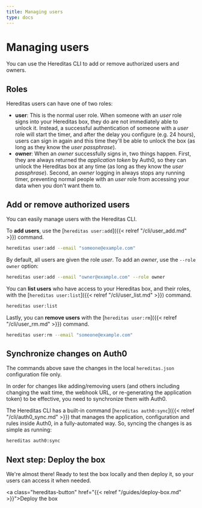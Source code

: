 ```yaml
---
title: Managing users
type: docs
---
```


# Managing users

You can use the Hereditas CLI to add or remove authorized users and owners.

## Roles

Hereditas users can have one of two roles:

- **user**: This is the normal user role. When someone with an *user* role signs into your Hereditas box, they do are not immediately able to unlock it. Instead, a successful authentication of someone with a *user* role will start the timer, and after the delay you configure (e.g. 24 hours), users can sign in again and this time they'll be able to unlock the box (as long as they know the *user passphrase*).
- **owner**: When an *owner* successfully signs in, two things happen. First, they are always returned the *application token* by Auth0, so they can unlock the Hereditas box at any time (as long as they know the *user passphrase*). Second, an *owner* logging in always stops any running timer, preventing normal people with an *user* role from accessing your data when you don't want them to.

## Add or remove authorized users

You can easily manage users with the Hereditas CLI.

To **add users**, use the [`hereditas user:add`]({{< relref "/cli/user_add.md" >}}) command.

````sh
hereditas user:add --email "someone@example.com"
````

By default, all users are given the role *user*. To add an *owner*, use the `--role owner` option:

````sh
hereditas user:add --email "owner@example.com" --role owner
````

You can **list users** who have access to your Hereditas box, and their roles, with the [`hereditas user:list`]({{< relref "/cli/user_list.md" >}}) command.

````sh
hereditas user:list
````

Lastly, you can **remove users** with the [`hereditas user:rm`]({{< relref "/cli/user_rm.md" >}}) command.

````sh
hereditas user:rm --email "someone@example.com"
````

## Synchronize changes on Auth0

The commands above save the changes in the local `hereditas.json` configuration file only.

In order for changes like adding/removing users (and others including changing the wait time, the webhook URL, or re-generating the application token) to be effective, you need to synchronize them with Auth0.

The Hereditas CLI has a built-in command [`hereditas auth0:sync`]({{< relref "/cli/auth0_sync.md" >}}) that manages the application, configuration and rules inside Auth0, in a fully-automated way. So, syncing the changes is as simple as running:

````sh
hereditas auth0:sync
````

## Next step: Deploy the box

We're almost there! Ready to test the box locally and then deploy it, so your users can access it when needed.

<a class="hereditas-button" href="{{< relref "/guides/deploy-box.md" >}}">Deploy the box</a>
